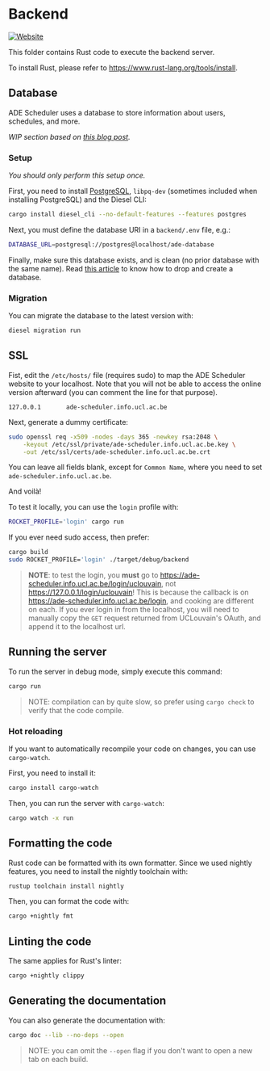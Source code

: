 # Backend

[![Website](https://img.shields.io/website?label=documentation&up_message=online&url=https%3A%2F%2Fade-scheduler.github.io%2FADE-Scheduler)](https://ade-scheduler.github.io/ADE-Scheduler)

This folder contains Rust code to execute the backend server.

To install Rust, please refer to <https://www.rust-lang.org/tools/install>.

## Database

ADE Scheduler uses a database to store information about users, schedules,
and more.

*WIP section based on [this blog post](https://blog.logrocket.com/create-web-app-rust-rocket-diesel/).*

### Setup

*You should only perform this setup once.*

First, you need to install
[PostgreSQL](https://www.postgresql.org/download/),
`libpq-dev` (sometimes included when installing PostgreSQL) and the Diesel CLI:

```bash
cargo install diesel_cli --no-default-features --features postgres
```

Next, you must define the database URI in a `backend/.env` file, e.g.:

```bash
DATABASE_URL=postgresql://postgres@localhost/ade-database
```

Finally, make sure this database exists,
and is clean (no prior database with the same name).
Read
[this article](https://phoenixnap.com/kb/postgresql-drop-database#:~:text=The%20first%20method%20to%20remove,execute%20the%20DROP%20DATABASE%20command.)
to know how to drop and create a database.

### Migration

You can migrate the database to the latest version with:

```bash
diesel migration run
```


## SSL

Fist, edit the `/etc/hosts/` file (requires sudo) to map
the ADE Scheduler website to your localhost. Note that you will not be able to
access the online version afterward (you can comment the line for that purpose).

```raw
127.0.0.1       ade-scheduler.info.ucl.ac.be
```

Next, generate a dummy certificate:

```bash
sudo openssl req -x509 -nodes -days 365 -newkey rsa:2048 \
    -keyout /etc/ssl/private/ade-scheduler.info.ucl.ac.be.key \
    -out /etc/ssl/certs/ade-scheduler.info.ucl.ac.be.crt
```

You can leave all fields blank, except for `Common Name`, where you need to set
`ade-scheduler.info.ucl.ac.be`.

And voilà!

To test it locally, you can use the `login` profile with:

```bash
ROCKET_PROFILE='login' cargo run
```

If you ever need sudo access, then prefer:

```bash
cargo build
sudo ROCKET_PROFILE='login' ./target/debug/backend
```

> **NOTE**: to test the login, you **must** go to
> https://ade-scheduler.info.ucl.ac.be/login/uclouvain,
> not https://127.0.0.1/login/uclouvain! This is because the callback is on
> https://ade-scheduler.info.ucl.ac.be/login, and cooking are different on each.
> If you ever login in from the localhost, you will need to manually copy the `GET`
> request returned from UCLouvain's OAuth, and append it to the localhost url.

## Running the server

To run the server in debug mode, simply execute this command:

```bash
cargo run
```

> NOTE: compilation can by quite slow,
so prefer using `cargo check` to verify that the code compile.

### Hot reloading

If you want to automatically recompile your code on changes, you can use
`cargo-watch`.

First, you need to install it:

```bash
cargo install cargo-watch
```

Then, you can run the server with `cargo-watch`:

```bash
cargo watch -x run
```

## Formatting the code

Rust code can be formatted with its own formatter. Since we used nightly features,
you need to install the nightly toolchain with:

```bash
rustup toolchain install nightly
```

Then, you can format the code with:

```bash
cargo +nightly fmt
```

## Linting the code

The same applies for Rust's linter:

```bash
cargo +nightly clippy
```

## Generating the documentation

You can also generate the documentation with:

```bash
cargo doc --lib --no-deps --open
```

> NOTE: you can omit the `--open` flag if you don't want to open a new tab on
each build.
